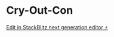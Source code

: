 # Cry-Out-Con

[Edit in StackBlitz next generation editor ⚡️](https://stackblitz.com/~/github.com/VyuduInc/Cry-Out-Con)